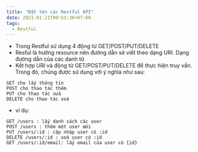 ```yaml
---
title: "Đặt tên các Restful API"
date: 2021-01-21T00:53:36+07:00
tags:
  - Restful
---
```

- Trong Restful sử dụng 4 động từ GET/POST/PUT/DELETE
- Resful là hướng resource nên đường dẫn sẽ viết theo dạng URI. Dạng đường dẫn của các danh từ
- Kết hợp URI và động từ GET/POST/PUT/DELETE để thực hiện truy vấn. Trong đó, chúng được sử dụng với ý nghĩa như sau:
```
GET cho lấy thông tin
POST cho thao tác thêm
PUT cho thao tác sửa
DELETE cho thao tác xoá
```
- ví dụ:
```
GET /users : lấy danh sách các user
POST /users : thêm một user mới
PUT /users/:id : cập nhập user có :id
DELETE /users/:id : xoá user có :id
GET /users/:id/email: lấy email của user có {id}
```